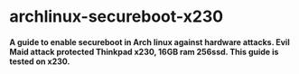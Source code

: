 # archlinux-secureboot-x230
#### A guide to enable secureboot in Arch linux against hardware attacks. Evil Maid attack protected Thinkpad x230, 16GB ram 256ssd. This guide is tested on x230.
